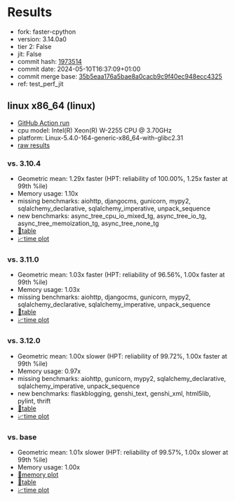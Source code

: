 # Results

- fork: faster-cpython
- version: 3.14.0a0
- tier 2: False
- jit: False
- commit hash: [1973514](https://github.com/faster%2dcpython/cpython/commit/1973514)
- commit date: 2024-05-10T16:37:09+01:00
- commit merge base: [35b5eaa176a5bae8a0cacb9c9f40ec948ecc4325](https://github.com/faster%2dcpython/cpython/commit/35b5eaa176a5bae8a0cacb9c9f40ec948ecc4325)
- ref: test_perf_jit

## linux x86_64 (linux)

- [GitHub Action run](https://github.com/faster-cpython/benchmarking/actions/runs/9034646637)
- cpu model: Intel(R) Xeon(R) W-2255 CPU @ 3.70GHz
- platform: Linux-5.4.0-164-generic-x86_64-with-glibc2.31
- [raw results](bm-20240510-linux-x86_64-faster%252dcpython-test_perf_jit-3.14.0a0-1973514.json)

### vs. 3.10.4

- Geometric mean: 1.29x faster (HPT: reliability of 100.00%, 1.25x faster at 99th %ile)
- Memory usage: 1.10x
- missing benchmarks: aiohttp, djangocms, gunicorn, mypy2, sqlalchemy_declarative, sqlalchemy_imperative, unpack_sequence
- new benchmarks: async_tree_cpu_io_mixed_tg, async_tree_io_tg, async_tree_memoization_tg, async_tree_none_tg
- [📄table](bm-20240510-linux-x86_64-faster%252dcpython-test_perf_jit-3.14.0a0-1973514-vs-3.10.4.md)
- [📈time plot](bm-20240510-linux-x86_64-faster%252dcpython-test_perf_jit-3.14.0a0-1973514-vs-3.10.4.png)

### vs. 3.11.0

- Geometric mean: 1.03x faster (HPT: reliability of 96.56%, 1.00x faster at 99th %ile)
- Memory usage: 1.03x
- missing benchmarks: aiohttp, djangocms, gunicorn, mypy2, sqlalchemy_declarative, sqlalchemy_imperative, unpack_sequence
- [📄table](bm-20240510-linux-x86_64-faster%252dcpython-test_perf_jit-3.14.0a0-1973514-vs-3.11.0.md)
- [📈time plot](bm-20240510-linux-x86_64-faster%252dcpython-test_perf_jit-3.14.0a0-1973514-vs-3.11.0.png)

### vs. 3.12.0

- Geometric mean: 1.00x slower (HPT: reliability of 99.72%, 1.00x faster at 99th %ile)
- Memory usage: 0.97x
- missing benchmarks: aiohttp, gunicorn, mypy2, sqlalchemy_declarative, sqlalchemy_imperative, unpack_sequence
- new benchmarks: flaskblogging, genshi_text, genshi_xml, html5lib, pylint, thrift
- [📄table](bm-20240510-linux-x86_64-faster%252dcpython-test_perf_jit-3.14.0a0-1973514-vs-3.12.0.md)
- [📈time plot](bm-20240510-linux-x86_64-faster%252dcpython-test_perf_jit-3.14.0a0-1973514-vs-3.12.0.png)

### vs. base

- Geometric mean: 1.01x slower (HPT: reliability of 99.57%, 1.00x slower at 99th %ile)
- Memory usage: 1.00x
- [🧠memory plot](bm-20240510-linux-x86_64-faster%252dcpython-test_perf_jit-3.14.0a0-1973514-vs-base-mem.png)
- [📄table](bm-20240510-linux-x86_64-faster%252dcpython-test_perf_jit-3.14.0a0-1973514-vs-base.md)
- [📈time plot](bm-20240510-linux-x86_64-faster%252dcpython-test_perf_jit-3.14.0a0-1973514-vs-base.png)

